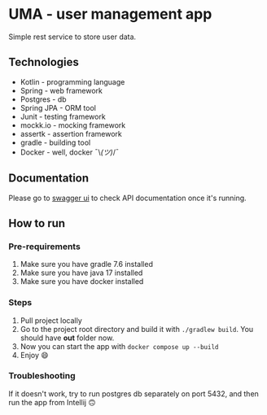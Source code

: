 # UMA - user management app

Simple rest service to store user data.

## Technologies

- Kotlin - programming language
- Spring - web framework
- Postgres - db
- Spring JPA - ORM tool
- Junit - testing framework
- mockk.io - mocking framework
- assertk - assertion framework
- gradle - building tool
- Docker - well, docker ¯\\_(ツ)_/¯

## Documentation

Please go to [swagger ui](http://localhost:8080/swagger-ui/index.html) to check API documentation once it's running.

## How to run

### Pre-requirements

1. Make sure you have gradle 7.6 installed
2. Make sure you have java 17 installed
3. Make sure you have docker installed

### Steps

1. Pull project locally
2. Go to the project root directory and build it with `./gradlew build`. You should have __out__ folder now.
3. Now you can start the app with `docker compose up --build`
4. Enjoy :smile:

### Troubleshooting
If it doesn't work, try to run postgres db separately on port 5432, and then run the app from Intellij :upside_down_face: